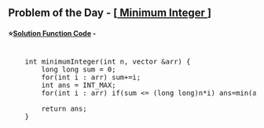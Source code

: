 ## Problem of the Day - [<a href="https://practice.geeksforgeeks.org/problems/1ccf56f107bcb24242469ea45c02f852165a2184/1"> Minimum Integer </a>]


#### ⭐<ins>Solution Function Code</ins> -
<pre>

    int minimumInteger(int n, vector<int> &arr) {
        long long sum = 0;
        for(int i : arr) sum+=i;
        int ans = INT_MAX;
        for(int i : arr) if(sum <= (long long)n*i) ans=min(ans, i);
        
        return ans;
    }
</pre>
